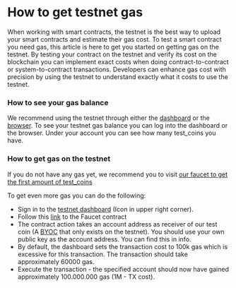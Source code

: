 # How to get testnet gas

<div class="dot-navigation">
    <a class="dot-navigation__item" href="gas-pricing.html"></a>
    <a class="dot-navigation__item" href="storage-gas-price.html"></a>
    <a class="dot-navigation__item" href="zk-computation-gas-fees.html"></a>
    <a class="dot-navigation__item dot-navigation__item--active" href="how-to-get-testnet-gas.html"></a>
    <a class="dot-navigation__item" href="efficient-gas-practices.html"></a>
    <a class="dot-navigation__item" href="contract-to-contract-gas-estimation.html"></a>
    <!-- Repeat above for more dots -->
</div>

When working with smart contracts, the testnet is the best way to upload your smart contracts and estimate their gas cost. To test a smart contract you need gas, this article is here to get you started on getting gas on the testnet. By testing your contract on the testnet and verify its cost on the blockchain you can implement exact costs when doing contract-to-contract or system-to-contract transactions. Developers can enhance gas cost with precision by using the testnet to understand exactly what it costs to use the testnet. 

### How to see your gas balance
We recommend using the testnet through either the [dashboard](https://testnet.partisiablockchain.com/) or the [browser](https://browser.testnet.partisiablockchain.com). To see your testnet gas balance you can log into the dashboard or the browser. Under your account you can see how many test_coins you have. 


### How to get gas on the testnet
If you do not have any gas yet, we recommend you to visit [our faucet to get the first amount of test_coins](https://testnet.mpcfaucet.com/)

To get even more gas you can do the following: 
- Sign in to the [testnet dashboard](https://testnet.partisiablockchain.com/) (Icon in upper right corner).
- Follow this [link](https://testnet.partisiablockchain.com/info/contract/02c14c29b2697f3c983ada0ee7fac83f8a937e2ecd) to the Faucet contract
- The contract action takes an account address as receiver of our test coin (A [BYOC](../../pbc-fundamentals/byoc.md) that only exists on the testnet). You should use your own public key as the account address. You can find this in info.
- By default, the dashboard sets the transaction cost to 100k gas which is excessive for this transaction. The transaction should take approximately 60000 gas.
- Execute the transaction - the specified account should now have gained approximately 100.000.000 gas (1M - TX cost).


